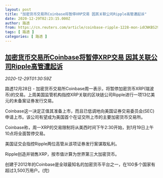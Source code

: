 ```yaml
---
layout: post
title: "加密货币交易所Coinbase将暂停XRP交易 因其关联公司Ripple高管遭起诉"
date: 2020-12-29T02:23:15.000Z
author: 路透
from: https://cn.reuters.com/article/coinbase-ripple-1228-mon-idCNKBS29302W
tags: [ 路透 ]
categories: [ 路透 ]
---
```

<!--1609208595000-->
[加密货币交易所Coinbase将暂停XRP交易 因其关联公司Ripple高管遭起诉](https://cn.reuters.com/article/coinbase-ripple-1228-mon-idCNKBS29302W)
------

<div>
<div><i>2020-12-29T01:30:59Z</i></div><p>路透12月28日 - 加密货币交易所Coinbase周一表示，将暂停加密货币XRP(瑞波币)的交易。上周美国监管机构指控XRP关联的区块链公司Ripple进行一项13亿美元的未备案证券发行交易。</p><p>Coinbase这一决定正值其准备上市，而且已低调地向美国证券交易委员会(SEC)申请上市。该公司有望成为美国首个在证交所上市的主要加密货币交易所。</p><p>Coinbase称，周一XRP的交易限制将从美西时间下午2:30开始，到1月19日上午10点将全面暂停交易。</p><p>美国证交会指控Ripple两位高管从该项证券发行案谋取私利。</p><p>Ripple创造并销售XRP，按市值计算为世界第三大加密货币。</p><p>创建于2012年的Coinbase是全球最知名的加密货币平台之一，在100多个国家有超过3,500万用户。(完)</p>
</div>
